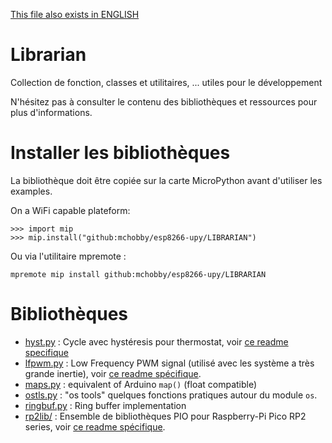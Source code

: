 [This file also exists in ENGLISH](readme_ENG.md)

# Librarian

Collection de fonction, classes et utilitaires, ... utiles pour le développement

N'hésitez pas à consulter le contenu des bibliothèques et ressources pour plus d'informations.

# Installer les bibliothèques

La bibliothèque doit être copiée sur la carte MicroPython avant d'utiliser les examples.

On a WiFi capable plateform:

```
>>> import mip
>>> mip.install("github:mchobby/esp8266-upy/LIBRARIAN")
```

Ou via l'utilitaire mpremote :

```
mpremote mip install github:mchobby/esp8266-upy/LIBRARIAN
```

# Bibliothèques

* [hyst.py](lib/hyst.py) : Cycle avec hystéresis pour thermostat, voir [ce readme specifique](hyst_readme.md)
* [lfpwm.py](lib/lfpwm.py) : Low Frequency PWM signal (utilisé avec les système a très grande inertie), voir [ce readme spécifique](lfpwm_readme.md).
* [maps.py](lib/maps.py) : equivalent of Arduino `map()` (float compatible)
* [ostls.py](lib/ostls.py) : "os tools" quelques fonctions pratiques autour du module `os`.
* [ringbuf.py](lib/ringbuf.py) : Ring buffer implementation
* [rp2lib/](rp2lib/) : Ensemble de bibliothèques PIO pour Raspberry-Pi Pico RP2 series, voir [ce readme spécifique](rp2lib_readme.md).
